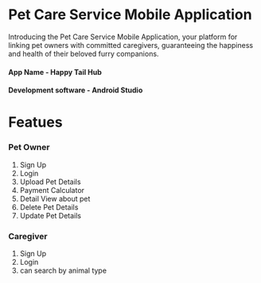 # Pet Care Service Mobile Application
Introducing the Pet Care Service Mobile Application, your platform for linking pet owners with committed caregivers, guaranteeing the happiness and health of their beloved furry companions.
#### App Name - Happy Tail Hub
#### Development software - Android Studio
# Featues
### Pet Owner
1. Sign Up
2. Login
3. Upload Pet Details
4. Payment Calculator
5. Detail View about pet
6. Delete Pet Details
7. Update Pet Details
### Caregiver
1. Sign Up
2. Login
3. can search by animal type
   

